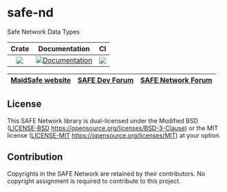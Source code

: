# safe-nd
Safe Network Data Types

|Crate|Documentation|CI|
|:-:|:-:|:-:|
|[![](http://meritbadge.herokuapp.com/safe-nd)](https://crates.io/crates/safe-nd)|[![Documentation](https://docs.rs/safe-nd/badge.svg)](https://docs.rs/safe-nd)|![](https://github.com/maidsafe/safe-nd/workflows/Master/badge.svg)|

| [MaidSafe website](https://maidsafe.net) | [SAFE Dev Forum](https://forum.safedev.org) | [SAFE Network Forum](https://safenetforum.org) |
|:-:|:-:|:-:|

## License

This SAFE Network library is dual-licensed under the Modified BSD ([LICENSE-BSD](LICENSE-BSD) https://opensource.org/licenses/BSD-3-Clause) or the MIT license ([LICENSE-MIT](LICENSE-MIT) https://opensource.org/licenses/MIT) at your option.

## Contribution

Copyrights in the SAFE Network are retained by their contributors. No copyright assignment is required to contribute to this project.
